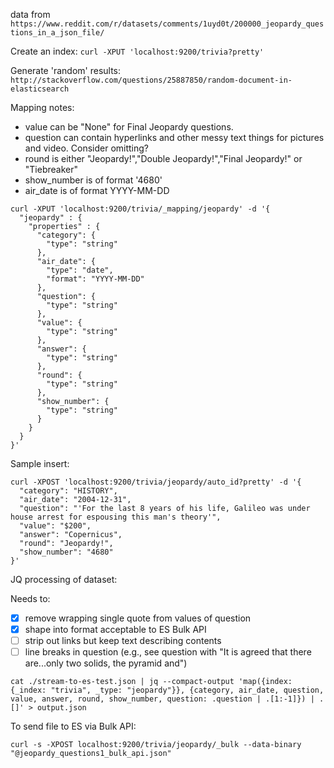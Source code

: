 data from `https://www.reddit.com/r/datasets/comments/1uyd0t/200000_jeopardy_questions_in_a_json_file/`

Create an index: `curl -XPUT 'localhost:9200/trivia?pretty'`

Generate 'random' results: `http://stackoverflow.com/questions/25887850/random-document-in-elasticsearch`

Mapping notes:

- value can be "None" for Final Jeopardy questions.
- question can contain hyperlinks and other messy text things for pictures and video. Consider omitting?
- round is either "Jeopardy!","Double Jeopardy!","Final Jeopardy!" or "Tiebreaker"
- show_number is of format '4680'
- air_date is of format YYYY-MM-DD

```
curl -XPUT 'localhost:9200/trivia/_mapping/jeopardy' -d '{
  "jeopardy" : {
    "properties" : {
	  "category": {
	    "type": "string"
	  },
	  "air_date": {
	    "type": "date",
		"format": "YYYY-MM-DD"
      },
	  "question": {
	    "type": "string"
	  },
	  "value": {
	    "type": "string"
      },
	  "answer": {
	    "type": "string"
      },
	  "round": {
	    "type": "string"
	  },
	  "show_number": {
	    "type": "string"
      }
    }
  }
}'
```

Sample insert:

```
curl -XPOST 'localhost:9200/trivia/jeopardy/auto_id?pretty' -d '{
  "category": "HISTORY",
  "air_date": "2004-12-31",
  "question": "'For the last 8 years of his life, Galileo was under house arrest for espousing this man's theory'",
  "value": "$200",
  "answer": "Copernicus",
  "round": "Jeopardy!",
  "show_number": "4680"
}'
```

JQ processing of dataset:

Needs to:

- [x] remove wrapping single quote from values of question
- [x] shape into format acceptable to ES Bulk API
- [ ] strip out links but keep text describing contents
- [ ] line breaks in question (e.g., see question with "It is agreed that there are...only two solids, the pyramid and")

```
cat ./stream-to-es-test.json | jq --compact-output 'map({index: {_index: "trivia", _type: "jeopardy"}}, {category, air_date, question, value, answer, round, show_number, question: .question | .[1:-1]}) | .[]' > output.json
```

To send file to ES via Bulk API:

```
curl -s -XPOST localhost:9200/trivia/jeopardy/_bulk --data-binary "@jeopardy_questions1_bulk_api.json"
```
